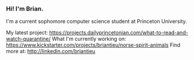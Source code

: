 ### Hi! I'm Brian.

<!--
**briantieu/briantieu** is a ✨ _special_ ✨ repository because its `README.md` (this file) appears on your GitHub profile.

Here are some ideas to get you started:

- 🔭 I’m currently working on ...
- 🌱 I’m currently learning ...
- 👯 I’m looking to collaborate on ...
- 🤔 I’m looking for help with ...
- 💬 Ask me about ...
- 📫 How to reach me: ...
- 😄 Pronouns: ...
- ⚡ Fun fact: ...
-->
I'm a current sophomore computer science student at Princeton University.

My latest project: https://projects.dailyprincetonian.com/what-to-read-and-watch-quarantine/
What I'm currently working on: https://www.kickstarter.com/projects/briantieu/norse-spirit-animals
Find more at: http://linkedin.com/briantieu
